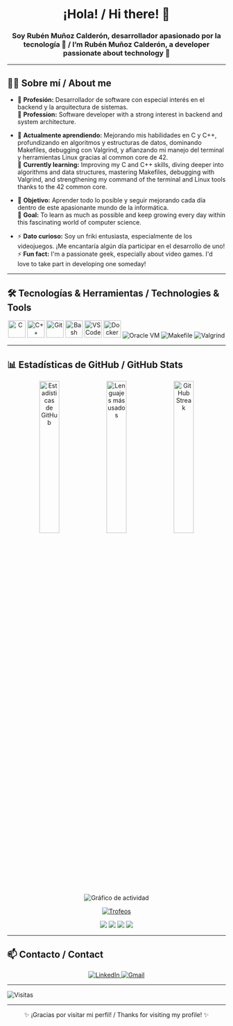 <h1 align="center">¡Hola! / Hi there! 👋</h1>
<h3 align="center">Soy Rubén Muñoz Calderón, desarrollador apasionado por la tecnología 🚀 / I’m Rubén Muñoz Calderón, a developer passionate about technology 🚀</h3>

---

## 🧑‍💻 Sobre mí / About me

- 💼 **Profesión:** Desarrollador de software con especial interés en el backend y la arquitectura de sistemas.  
  💼 **Profession:** Software developer with a strong interest in backend and system architecture.

- 🌱 **Actualmente aprendiendo:** Mejorando mis habilidades en C y C++, profundizando en algoritmos y estructuras de datos, dominando Makefiles, debugging con Valgrind, y afianzando mi manejo del terminal y herramientas Linux gracias al common core de 42.  
🌱 **Currently learning:** Improving my C and C++ skills, diving deeper into algorithms and data structures, mastering Makefiles, debugging with Valgrind, and strengthening my command of the terminal and Linux tools thanks to the 42 common core.

- 🎯 **Objetivo:** Aprender todo lo posible y seguir mejorando cada día dentro de este apasionante mundo de la informática.  
 🎯 **Goal:** To learn as much as possible and keep growing every day within this fascinating world of computer science.

- ⚡ **Dato curioso:** Soy un friki entusiasta, especialmente de los videojuegos. ¡Me encantaría algún día participar en el desarrollo de uno!  
⚡ **Fun fact:** I'm a passionate geek, especially about video games. I'd love to take part in developing one someday!

---

## 🛠️ Tecnologías & Herramientas / Technologies & Tools

<p align="center">
  <img src="https://cdn.jsdelivr.net/gh/devicons/devicon/icons/c/c-original.svg" alt="C" width="40" height="40"/>
  <img src="https://cdn.jsdelivr.net/gh/devicons/devicon/icons/cplusplus/cplusplus-original.svg" alt="C++" width="40" height="40"/>
  <img src="https://cdn.jsdelivr.net/gh/devicons/devicon/icons/git/git-original.svg" alt="Git" width="40" height="40"/>
  <img src="https://cdn.jsdelivr.net/gh/devicons/devicon/icons/bash/bash-original.svg" alt="Bash" width="40" height="40"/>
  <img src="https://cdn.jsdelivr.net/gh/devicons/devicon/icons/vscode/vscode-original.svg" alt="VS Code" width="40" height="40"/>
  <img src="https://cdn.jsdelivr.net/gh/devicons/devicon/icons/docker/docker-original.svg" alt="Docker" width="40" height="40"/>
  <img src="https://img.shields.io/badge/Oracle VM-VirtualBox-blue?logo=virtualbox&logoColor=white&style=for-the-badge" alt="Oracle VM"/>
  <img src="https://img.shields.io/badge/Makefile-automation-lightgrey?style=for-the-badge" alt="Makefile"/>
  <img src="https://img.shields.io/badge/Valgrind-debugging-green?style=for-the-badge" alt="Valgrind"/>
</p>

---

## 📊 Estadísticas de GitHub / GitHub Stats

<p align="center">
  <img src="https://github-readme-stats.vercel.app/api?username=rmunoz-c&show_icons=true&theme=radical" alt="Estadísticas de GitHub" width="30%" />
  <img src="https://github-readme-stats.vercel.app/api/top-langs/?username=rmunoz-c&layout=compact&theme=radical" alt="Lenguajes más usados" width="30%" />
  <img src="https://streak-stats.demolab.com?user=rmunoz-c&theme=radical&hide_border=true" alt="GitHub Streak" width="30%" />
</p>

<p align="center">
  <img src="https://github-readme-activity-graph.vercel.app/graph?username=rmunoz-c&theme=dracula" alt="Gráfico de actividad" />
</p>

<p align="center">
  <a href="https://github.com/ryo-ma/github-profile-trophy">
    <img src="https://github-profile-trophy.vercel.app/?username=rmunoz-c&theme=darkhub" alt="Trofeos" />
  </a>
</p>

<p align="center">
  <img src="https://img.shields.io/badge/C-00599C?style=for-the-badge&logo=c&logoColor=white"/>
  <img src="https://img.shields.io/badge/C++-00599C?style=for-the-badge&logo=cplusplus&logoColor=white"/>
  <img src="https://img.shields.io/badge/Bash-121011?style=for-the-badge&logo=gnu-bash&logoColor=white"/>
  <img src="https://img.shields.io/badge/VS%20Code-007ACC?style=for-the-badge&logo=visual-studio-code&logoColor=white"/>
</p>

---

## 📫 Contacto / Contact

<p align="center">
  <a href="http://www.linkedin.com/in/rubén-muñoz-calderón-730642340" target="_blank">
    <img src="https://img.shields.io/badge/-LinkedIn-0077B5?style=for-the-badge&logo=linkedin&logoColor=white" alt="LinkedIn"/>
  </a>
  <a href="mailto:rq.munoz.nsp@gmail.com" target="_blank">
    <img src="https://img.shields.io/badge/-Email-D14836?style=for-the-badge&logo=gmail&logoColor=white" alt="Gmail"/>
  </a>
</p>

---

![Visitas](https://komarev.com/ghpvc/?username=rmunoz-c&label=VISITAS&color=0e75b6&style=for-the-badge)

---

<p align="center">✨ ¡Gracias por visitar mi perfil! / Thanks for visiting my profile! ✨</p>
